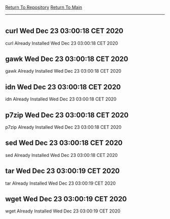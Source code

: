 [Return To Repository](https://github.com/bast69/piholeparser/)
[Return To Main](https://github.com/bast69/piholeparser/blob/master/RecentRunLogs/Mainlog.md)
____________________________________
# 
## curl Wed Dec 23 03:00:18 CET 2020
curl Already Installed Wed Dec 23 03:00:18 CET 2020
## gawk Wed Dec 23 03:00:18 CET 2020
gawk Already Installed Wed Dec 23 03:00:18 CET 2020
## idn Wed Dec 23 03:00:18 CET 2020
idn Already Installed Wed Dec 23 03:00:18 CET 2020
## p7zip Wed Dec 23 03:00:18 CET 2020
p7zip Already Installed Wed Dec 23 03:00:18 CET 2020
## sed Wed Dec 23 03:00:18 CET 2020
sed Already Installed Wed Dec 23 03:00:18 CET 2020
## tar Wed Dec 23 03:00:19 CET 2020
tar Already Installed Wed Dec 23 03:00:19 CET 2020
## wget Wed Dec 23 03:00:19 CET 2020
wget Already Installed Wed Dec 23 03:00:19 CET 2020
